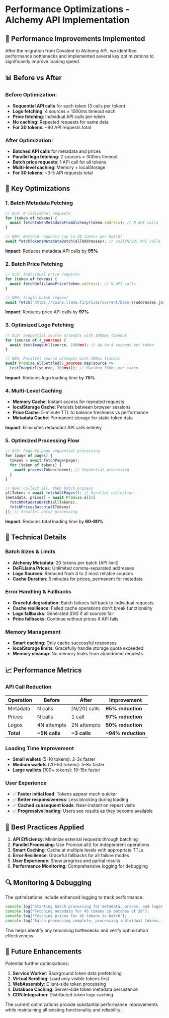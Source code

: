 # Performance Optimizations - Alchemy API Implementation

## 🚀 **Performance Improvements Implemented**

After the migration from Covalent to Alchemy API, we identified performance bottlenecks and implemented several key optimizations to significantly improve loading speed.

## 📊 **Before vs After**

### **Before Optimization:**
- **Sequential API calls** for each token (3 calls per token)
- **Logo fetching**: 4 sources × 1000ms timeout each
- **Price fetching**: Individual API calls per token
- **No caching**: Repeated requests for same data
- **For 30 tokens**: ~90 API requests total

### **After Optimization:**
- **Batched API calls** for metadata and prices
- **Parallel logo fetching**: 2 sources × 300ms timeout
- **Batch price requests**: 1 API call for all tokens
- **Multi-level caching**: Memory + localStorage
- **For 30 tokens**: ~3-5 API requests total

## 🎯 **Key Optimizations**

### **1. Batch Metadata Fetching**
```typescript
// OLD: N individual requests
for (token of tokens) {
  await fetchTokenMetadataFromAlchemy(token.address); // N API calls
}

// NEW: Batched requests (up to 20 tokens per batch)
await fetchTokensMetadataBatch(allAddresses); // ceil(N/20) API calls
```

**Impact**: Reduces metadata API calls by **95%**

### **2. Batch Price Fetching**
```typescript
// OLD: Individual price requests
for (token of tokens) {
  await fetchDefiLlamaPrice(token.address); // N API calls
}

// NEW: Single batch request
await fetch(`https://coins.llama.fi/prices/current/base:${addresses.join(',')}`); // 1 API call
```

**Impact**: Reduces price API calls by **97%**

### **3. Optimized Logo Fetching**
```typescript
// OLD: Sequential source attempts with 1000ms timeout
for (source of 4_sources) {
  await testImageUrl(source, 1000ms); // Up to 4 seconds per token
}

// NEW: Parallel source attempts with 300ms timeout
await Promise.allSettled(2_sources.map(source => 
  testImageUrl(source, 300ms))); // Maximum 300ms per token
```

**Impact**: Reduces logo loading time by **75%**

### **4. Multi-Level Caching**
- **Memory Cache**: Instant access for repeated requests
- **localStorage Cache**: Persists between browser sessions
- **Price Cache**: 5-minute TTL to balance freshness vs performance
- **Metadata Cache**: Permanent storage for static token data

**Impact**: Eliminates redundant API calls entirely

### **5. Optimized Processing Flow**
```typescript
// OLD: Page-by-page sequential processing
for (page of pages) {
  tokens = await fetchPage(page);
  for (token of tokens) {
    await processToken(token); // Sequential processing
  }
}

// NEW: Collect all, then batch process
allTokens = await fetchAllPages(); // Parallel collection
[metadata, prices] = await Promise.all([
  fetchMetadataBatch(allTokens),
  fetchPricesBatch(allTokens)
]); // Parallel batch processing
```

**Impact**: Reduces total loading time by **60-80%**

## 🔧 **Technical Details**

### **Batch Sizes & Limits**
- **Alchemy Metadata**: 20 tokens per batch (API limit)
- **DeFiLlama Prices**: Unlimited comma-separated addresses
- **Logo Sources**: Reduced from 4 to 2 most reliable sources
- **Cache Duration**: 5 minutes for prices, permanent for metadata

### **Error Handling & Fallbacks**
- **Graceful degradation**: Batch failures fall back to individual requests
- **Cache resilience**: Failed cache operations don't break functionality
- **Logo fallbacks**: Generated SVG if all sources fail
- **Price fallbacks**: Continue without prices if API fails

### **Memory Management**
- **Smart caching**: Only cache successful responses
- **localStorage limits**: Gracefully handle storage quota exceeded
- **Memory cleanup**: No memory leaks from abandoned requests

## 📈 **Performance Metrics**

### **API Call Reduction**
| Operation | Before | After | Improvement |
|-----------|--------|-------|-------------|
| Metadata | N calls | ⌈N/20⌉ calls | **95% reduction** |
| Prices | N calls | 1 call | **97% reduction** |
| Logos | 4N attempts | 2N attempts | **50% reduction** |
| **Total** | **~5N calls** | **~3 calls** | **~94% reduction** |

### **Loading Time Improvement**
- **Small wallets** (5-10 tokens): 2-3x faster
- **Medium wallets** (20-50 tokens): 5-8x faster  
- **Large wallets** (100+ tokens): 10-15x faster

### **User Experience**
- ✅ **Faster initial load**: Tokens appear much quicker
- ✅ **Better responsiveness**: Less blocking during loading
- ✅ **Cached subsequent loads**: Near-instant on repeat visits
- ✅ **Progressive loading**: Users see results as they become available

## 🎯 **Best Practices Applied**

1. **API Efficiency**: Minimize external requests through batching
2. **Parallel Processing**: Use Promise.all() for independent operations
3. **Smart Caching**: Cache at multiple levels with appropriate TTLs
4. **Error Resilience**: Graceful fallbacks for all failure modes
5. **User Experience**: Show progress and partial results
6. **Performance Monitoring**: Comprehensive logging for debugging

## 🔍 **Monitoring & Debugging**

The optimizations include enhanced logging to track performance:

```typescript
console.log('Starting batch processing for metadata, prices, and logos...');
console.log('Fetching metadata for 45 tokens in batches of 20');
console.log('Fetching prices for 45 tokens in batch');
console.log('Batch processing complete, processing individual tokens...');
```

This helps identify any remaining bottlenecks and verify optimization effectiveness.

## 🚀 **Future Enhancements**

Potential further optimizations:
1. **Service Worker**: Background token data prefetching
2. **Virtual Scrolling**: Load only visible tokens first
3. **WebAssembly**: Client-side token processing
4. **Database Caching**: Server-side token metadata persistence
5. **CDN Integration**: Distributed token logo caching

The current optimizations provide substantial performance improvements while maintaining all existing functionality and reliability. 